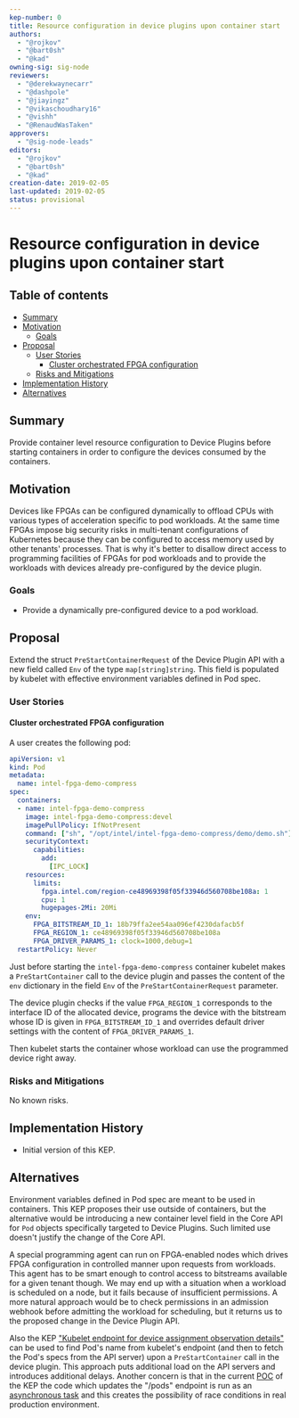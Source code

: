 ```yaml
---
kep-number: 0
title: Resource configuration in device plugins upon container start
authors:
  - "@rojkov"
  - "@bart0sh"
  - "@kad"
owning-sig: sig-node
reviewers:
  - "@derekwaynecarr"
  - "@dashpole"
  - "@jiayingz"
  - "@vikaschoudhary16"
  - "@vishh"
  - "@RenaudWasTaken"
approvers:
  - "@sig-node-leads"
editors:
  - "@rojkov"
  - "@bart0sh"
  - "@kad"
creation-date: 2019-02-05
last-updated: 2019-02-05
status: provisional
---
```


# Resource configuration in device plugins upon container start

## Table of contents

* [Summary](#summary)
* [Motivation](#motivation)
   * [Goals](#goals)
* [Proposal](#proposal)
   * [User Stories](#user-stories)
      * [Cluster orchestrated FPGA configuration](#cluster-orchestrated-fpga-configuration)
   * [Risks and Mitigations](#risks-and-mitigations)
* [Implementation History](#implementation-history)
* [Alternatives](#alternatives)

## Summary

Provide container level resource configuration to Device Plugins before starting
containers in order to configure the devices consumed by the containers.

## Motivation

Devices like FPGAs can be configured dynamically to offload CPUs with various
types of acceleration specific to pod workloads. At the same time FPGAs
impose big security risks in multi-tenant configurations of Kubernetes because
they can be configured to access memory used by other tenants' processes. That is
why it's better to disallow direct access to programming facilities of FPGAs for
pod workloads and to provide the workloads with devices already pre-configured
by the device plugin.

### Goals

* Provide a dynamically pre-configured device to a pod workload.

## Proposal

Extend the struct `PreStartContainerRequest` of the Device Plugin API with
a new field called `Env` of the type `map[string]string`. This field is
populated by kubelet with effective environment variables defined in Pod
spec.

### User Stories

#### Cluster orchestrated FPGA configuration

A user creates the following pod:

```yaml
apiVersion: v1
kind: Pod
metadata:
  name: intel-fpga-demo-compress
spec:
  containers:
  - name: intel-fpga-demo-compress
    image: intel-fpga-demo-compress:devel
    imagePullPolicy: IfNotPresent
    command: ["sh", "/opt/intel/intel-fpga-demo-compress/demo/demo.sh"]
    securityContext:
      capabilities:
        add:
          [IPC_LOCK]
    resources:
      limits:
        fpga.intel.com/region-ce48969398f05f33946d560708be108a: 1
        cpu: 1
        hugepages-2Mi: 20Mi
    env:
      FPGA_BITSTREAM_ID_1: 18b79ffa2ee54aa096ef4230dafacb5f
      FPGA_REGION_1: ce48969398f05f33946d560708be108a
      FPGA_DRIVER_PARAMS_1: clock=1000,debug=1
  restartPolicy: Never
```

Just before starting the `intel-fpga-demo-compress` container kubelet makes
a `PreStartContainer` call to the device plugin and passes the content of the
`env` dictionary in the field `Env` of the `PreStartContainerRequest` parameter.

The device plugin checks if the value `FPGA_REGION_1` corresponds to the
interface ID of the allocated device, programs the device with the
bitstream whose ID is given in `FPGA_BITSTREAM_ID_1` and overrides default
driver settings with the content of `FPGA_DRIVER_PARAMS_1`.

Then kubelet starts the container whose workload can use the programmed device
right away.

### Risks and Mitigations

No known risks.

## Implementation History

- Initial version of this KEP.

## Alternatives

Environment variables defined in Pod spec are meant to be used in containers.
This KEP proposes their use outside of containers, but the alternative
would be introducing a new container level field in the Core API for `Pod`
objects specifically targeted to Device Plugins. Such limited use
doesn't justify the change of the Core API.

A special programming agent can run on FPGA-enabled nodes which drives FPGA
configuration in controlled manner upon requests from workloads. This agent
has to be smart enough to control access to bitstreams available for a given
tenant though. We may end up with a situation when a workload is scheduled
on a node, but it fails because of insufficient permissions. A more
natural approach would be to check permissions in an admission webhook
before admitting the workload for scheduling, but it returns us to the
proposed change in the Device Plugin API.

Also the KEP ["Kubelet endpoint for device assignment observation details"](https://github.com/kubernetes/community/pull/2454)
can be used to find Pod's name from kubelet's endpoint (and then to fetch
the Pod's specs from the API server) upon a `PreStartContainer` call in the
device plugin. This approach puts additional load on the API servers and
introduces additional delays. Another concern is that in the current
[POC](https://github.com/dashpole/kubernetes/tree/device_id) of the KEP the
code which updates the "/pods" endpoint is run as an
[asynchronous task](https://github.com/dashpole/kubernetes/blob/9ff717ee9c87d5b3248a3d28b8893e21028ea42d/pkg/kubelet/kubelet.go#L1982)
and this creates the possibility of race conditions in real production
environment.
